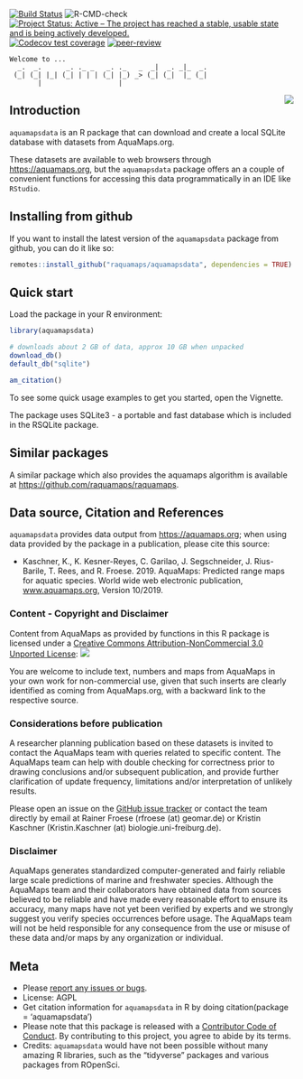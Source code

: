 <!-- badges: start -->

[![Build
Status](https://travis-ci.org/raquamaps/aquamapsdata.svg?branch=master)](https://travis-ci.org/raquamaps/aquamapsdata)
![R-CMD-check](https://github.com/raquamaps/aquamapsdata/workflows/R-CMD-check/badge.svg)
[![Project Status: Active – The project has reached a stable, usable
state and is being actively
developed.](https://www.repostatus.org/badges/latest/active.svg)](https://www.repostatus.org/#active)
[![Codecov test
coverage](https://codecov.io/gh/raquamaps/aquamapsdata/branch/master/graph/badge.svg)](https://codecov.io/gh/raquamaps/aquamapsdata?branch=master)
[![peer-review](https://badges.ropensci.org/421_status.svg)](https://github.com/ropensci/software-review/issues/421)
<!-- badges: end -->

<!-- For later: [![](https://badges.ropensci.org/<issue_id>_status.svg)](https://github.com/ropensci/software-review/issues/<issue_id>) -->
<!-- README.md is generated from README.Rmd. Please edit that file -->

``` console
Welcome to ...
  _.  _.      _. ._ _   _. ._   _  _|  _. _|_  _.
 (_| (_| |_| (_| | | | (_| |_) _> (_| (_|  |_ (_|
       |                   |
```

<img src="man/figures/sticker.png" align="right" />

Introduction
------------

`aquamapsdata` is an R package that can download and create a local
SQLite database with datasets from AquaMaps.org.

These datasets are available to web browsers through
<a href="https://aquamaps.org" class="uri">https://aquamaps.org</a>, but
the `aquamapsdata` package offers an a couple of convenient functions
for accessing this data programmatically in an IDE like `RStudio`.

Installing from github
----------------------

If you want to install the latest version of the `aquamapsdata` package
from github, you can do it like so:

``` r
remotes::install_github("raquamaps/aquamapsdata", dependencies = TRUE)
```

Quick start
-----------

Load the package in your R environment:

``` r
library(aquamapsdata)

# downloads about 2 GB of data, approx 10 GB when unpacked
download_db()
default_db("sqlite")

am_citation()
```

To see some quick usage examples to get you started, open the Vignette.

The package uses SQLite3 - a portable and fast database which is
included in the RSQLite package.

Similar packages
----------------

A similar package which also provides the aquamaps algorithm is
available at
<a href="https://github.com/raquamaps/raquamaps" class="uri">https://github.com/raquamaps/raquamaps</a>.

Data source, Citation and References
------------------------------------

`aquamapsdata` provides data output from
<a href="https://aquamaps.org" class="uri">https://aquamaps.org</a>;
when using data provided by the package in a publication, please cite
this source:

-   Kaschner, K., K. Kesner-Reyes, C. Garilao, J. Segschneider, J.
    Rius-Barile, T. Rees, and R. Froese. 2019. AquaMaps: Predicted range
    maps for aquatic species. World wide web electronic publication,
    www.aquamaps.org, Version 10/2019.

### Content - Copyright and Disclaimer

Content from AquaMaps as provided by functions in this R package is
licensed under a [Creative Commons Attribution-NonCommercial 3.0
Unported License](http://creativecommons.org/licenses/by-nc/3.0/):
<img src="https://i.creativecommons.org/l/by-nc/3.0/80x15.png" style="border-width:0" />

You are welcome to include text, numbers and maps from AquaMaps in your
own work for non-commercial use, given that such inserts are clearly
identified as coming from AquaMaps.org, with a backward link to the
respective source.

### Considerations before publication

A researcher planning publication based on these datasets is invited to
contact the AquaMaps team with queries related to specific content. The
AquaMaps team can help with double checking for correctness prior to
drawing conclusions and/or subsequent publication, and provide further
clarification of update frequency, limitations and/or interpretation of
unlikely results.

Please open an issue on the [GitHub issue
tracker](https://github.com/raquamaps/aquamapsdata/issues) or contact
the team directly by email at Rainer Froese (rfroese (at) geomar.de) or
Kristin Kaschner (Kristin.Kaschner (at) biologie.uni-freiburg.de).

### Disclaimer

AquaMaps generates standardized computer-generated and fairly reliable
large scale predictions of marine and freshwater species. Although the
AquaMaps team and their collaborators have obtained data from sources
believed to be reliable and have made every reasonable effort to ensure
its accuracy, many maps have not yet been verified by experts and we
strongly suggest you verify species occurrences before usage. The
AquaMaps team will not be held responsible for any consequence from the
use or misuse of these data and/or maps by any organization or
individual.

Meta
----

-   Please [report any issues or
    bugs](https://github.com/raquamaps/aquamapsdata/issues).
-   License: AGPL
-   Get citation information for `aquamapsdata` in R by doing
    citation(package = ‘aquamapsdata’)
-   Please note that this package is released with a [Contributor Code
    of Conduct](https://ropensci.org/code-of-conduct/). By contributing
    to this project, you agree to abide by its terms.
-   Credits: `aquamapsdata` would have not been possible without many
    amazing R libraries, such as the “tidyverse” packages and various
    packages from ROpenSci.
